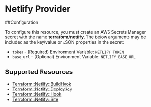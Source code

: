 # Netlify Provider

##Configuration

To configure this resource, you must create an AWS Secrets Manager secret with the name **terraform/netlify**. The below arguments may be included as the key/value or JSON properties in the secret:

* `token` - (Required) Environment Variable: `NETLIFY_TOKEN`
* `base_url` - (Optional) Environment Variable: `NETLIFY_BASE_URL`


## Supported Resources

* [Terraform::Netlify::BuildHook](docs/providers/netlify/BuildHook.md)
* [Terraform::Netlify::DeployKey](docs/providers/netlify/DeployKey.md)
* [Terraform::Netlify::Hook](docs/providers/netlify/Hook.md)
* [Terraform::Netlify::Site](docs/providers/netlify/Site.md)
